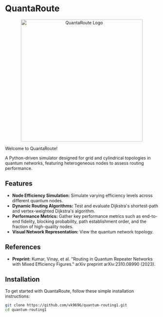 # QuantaRoute

<p align="center">
  <img src="doc/QuantRoute.png" alt="QuantaRoute Logo" width="400" height="auto">
</p>

Welcome to QuantaRoute!

A Python-driven simulator designed for grid and cylindrical topologies in quantum networks, featuring heterogeneous nodes to assess routing performance.

## Features

- **Node Efficiency Simulation:** Simulate varying efficiency levels across different quantum nodes.
- **Dynamic Routing Algorithms:** Test and evaluate Dijkstra's shortest-path and vertex-weighted Dijkstra's algorithm.
- **Performance Metrics:** Gather key performance metrics such as end-to-end fidelity, blocking probability, path establishment order, and the fraction of high-quality nodes.
- **Visual Network Representation:** View the quantum network topology.

## References
- **Preprint:** Kumar, Vinay, et al. "Routing in Quantum Repeater Networks with Mixed Efficiency Figures." arXiv preprint arXiv:2310.08990 (2023).
  
## Installation

To get started with QuantaRoute, follow these simple installation instructions:

```bash
git clone https://github.com/vk9696/quantum-routing1.git
cd quantum-routing1
